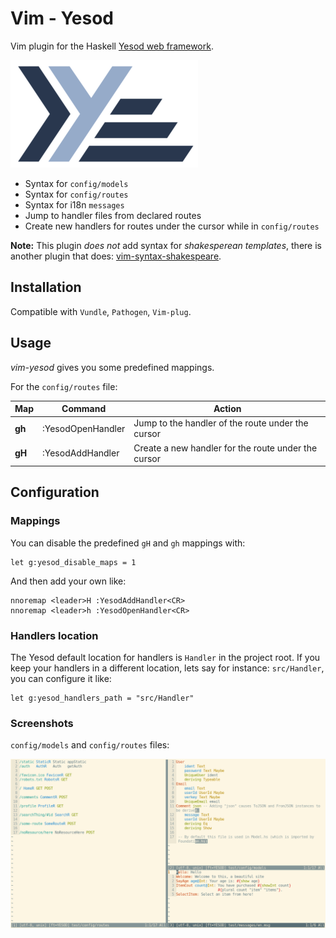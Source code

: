 # Vim - Yesod

Vim plugin for the Haskell [Yesod web framework](http://www.yesodweb.com/).

![Yesod](yesod_logo.png)


* Syntax for `config/models`
* Syntax for `config/routes`
* Syntax for i18n `messages`
* Jump to handler files from declared routes
* Create new handlers for routes under the cursor while in `config/routes`

**Note:** This plugin *does not* add syntax for *shakesperean templates*, there is
another plugin that does:
[vim-syntax-shakespeare](https://github.com/pbrisbin/vim-syntax-shakespeare).


## Installation

Compatible with `Vundle`, `Pathogen`, `Vim-plug`.


## Usage

*vim-yesod* gives you some predefined mappings.

For the `config/routes` file:

Map | Command | Action
--- | ------- | ------
**gh** | :YesodOpenHandler | Jump to the handler of the route under the cursor
**gH** | :YesodAddHandler | Create a new handler for the route under the cursor


## Configuration

### Mappings

You can disable the predefined `gH` and `gh` mappings with:

    let g:yesod_disable_maps = 1

And then add your own like:

    nnoremap <leader>H :YesodAddHandler<CR>
    nnoremap <leader>h :YesodOpenHandler<CR>

### Handlers location

The Yesod default location for handlers is `Handler` in the project root. If you
keep your handlers in a different location, lets say for instance:
`src/Handler`, you can configure it like:

    let g:yesod_handlers_path = "src/Handler"


### Screenshots

`config/models` and `config/routes` files:

![Screenshot](screenshot.png)
